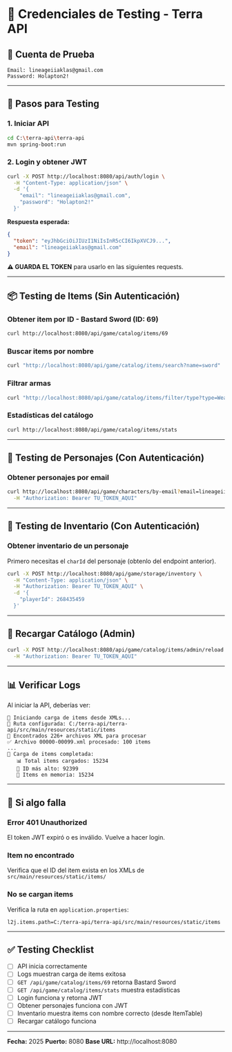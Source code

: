 # 🧪 Credenciales de Testing - Terra API

## 🔑 **Cuenta de Prueba**

```
Email: lineageiiaklas@gmail.com
Password: Holapton2!
```

---

## 🚀 **Pasos para Testing**

### **1. Iniciar API**
```bash
cd C:\terra-api\terra-api
mvn spring-boot:run
```

### **2. Login y obtener JWT**
```bash
curl -X POST http://localhost:8080/api/auth/login \
  -H "Content-Type: application/json" \
  -d '{
    "email": "lineageiiaklas@gmail.com",
    "password": "Holapton2!"
  }'
```

**Respuesta esperada:**
```json
{
  "token": "eyJhbGciOiJIUzI1NiIsInR5cCI6IkpXVCJ9...",
  "email": "lineageiiaklas@gmail.com"
}
```

**⚠️ GUARDA EL TOKEN** para usarlo en las siguientes requests.

---

## 📦 **Testing de Items (Sin Autenticación)**

### **Obtener item por ID - Bastard Sword (ID: 69)**
```bash
curl http://localhost:8080/api/game/catalog/items/69
```

### **Buscar items por nombre**
```bash
curl "http://localhost:8080/api/game/catalog/items/search?name=sword"
```

### **Filtrar armas**
```bash
curl "http://localhost:8080/api/game/catalog/items/filter/type?type=Weapon"
```

### **Estadísticas del catálogo**
```bash
curl http://localhost:8080/api/game/catalog/items/stats
```

---

## 👤 **Testing de Personajes (Con Autenticación)**

### **Obtener personajes por email**
```bash
curl http://localhost:8080/api/game/characters/by-email?email=lineageiiaklas@gmail.com \
  -H "Authorization: Bearer TU_TOKEN_AQUI"
```

---

## 🎒 **Testing de Inventario (Con Autenticación)**

### **Obtener inventario de un personaje**

Primero necesitas el `charId` del personaje (obtenlo del endpoint anterior).

```bash
curl -X POST http://localhost:8080/api/game/storage/inventory \
  -H "Content-Type: application/json" \
  -H "Authorization: Bearer TU_TOKEN_AQUI" \
  -d '{
    "playerId": 268435459
  }'
```

---

## 🔄 **Recargar Catálogo (Admin)**

```bash
curl -X POST http://localhost:8080/api/game/catalog/items/admin/reload \
  -H "Authorization: Bearer TU_TOKEN_AQUI"
```

---

## 📊 **Verificar Logs**

Al iniciar la API, deberías ver:

```
🔄 Iniciando carga de items desde XMLs...
📂 Ruta configurada: C:/terra-api/terra-api/src/main/resources/static/items
📁 Encontrados 226+ archivos XML para procesar
✅ Archivo 00000-00099.xml procesado: 100 items
...
🎉 Carga de items completada:
   📊 Total items cargados: 15234
   🔢 ID más alto: 92399
   💾 Items en memoria: 15234
```

---

## 🐛 **Si algo falla**

### **Error 401 Unauthorized**
El token JWT expiró o es inválido. Vuelve a hacer login.

### **Item no encontrado**
Verifica que el ID del item exista en los XMLs de `src/main/resources/static/items/`

### **No se cargan items**
Verifica la ruta en `application.properties`:
```properties
l2j.items.path=C:/terra-api/terra-api/src/main/resources/static/items
```

---

## ✅ **Testing Checklist**

- [ ] API inicia correctamente
- [ ] Logs muestran carga de items exitosa
- [ ] `GET /api/game/catalog/items/69` retorna Bastard Sword
- [ ] `GET /api/game/catalog/items/stats` muestra estadísticas
- [ ] Login funciona y retorna JWT
- [ ] Obtener personajes funciona con JWT
- [ ] Inventario muestra items con nombre correcto (desde ItemTable)
- [ ] Recargar catálogo funciona

---

**Fecha:** 2025
**Puerto:** 8080
**Base URL:** http://localhost:8080

